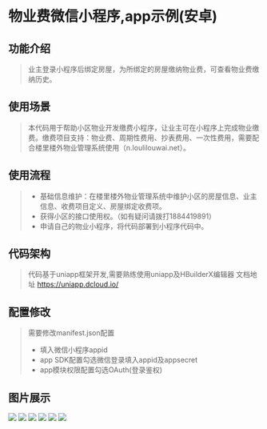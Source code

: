 # 物业费微信小程序,app示例(安卓)
## 功能介绍
> 业主登录小程序后绑定房屋，为所绑定的房屋缴纳物业费，可查看物业费缴纳历史。
## 使用场景
> 本代码用于帮助小区物业开发缴费小程序，让业主可在小程序上完成物业缴费。缴费项目支持：物业费、周期性费用、抄表费用、一次性费用，需要配合楼里楼外物业管理系统使用（n.loulilouwai.net）。
## 使用流程
> * 基础信息维护：在楼里楼外物业管理系统中维护小区的房屋信息、业主信息、收费项目定义、房屋绑定收费项。
> * 获得小区的接口使用权。（如有疑问请拨打1884419891）
> * 申请自己的物业小程序，将代码部署到小程序代码中。
## 代码架构
> 代码基于uniapp框架开发,需要熟练使用uniapp及HBuilderX编辑器 文档地址 https://uniapp.dcloud.io/
## 配置修改
> 需要修改manifest.json配置
> * 填入微信小程序appid
> * app SDK配置勾选微信登录填入appid及appsecret
> * app模块权限配置勾选OAuth(登录鉴权)
## 图片展示
![](http://jouhu.com/lllwupimg/1.jpg)
![](http://jouhu.com/lllwupimg/2.jpg)
![](http://jouhu.com/lllwupimg/3.jpg)
![](http://jouhu.com/lllwupimg/4.jpg)
![](http://jouhu.com/lllwupimg/5.jpg)
![](http://jouhu.com/lllwupimg/6.jpg)
